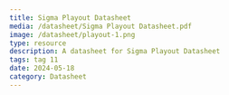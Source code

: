 ```yaml
---
title: Sigma Playout Datasheet
media: /datasheet/Sigma Playout Datasheet.pdf
image: /datasheet/playout-1.png
type: resource
description: A datasheet for Sigma Playout Datasheet
tags: tag 11
date: 2024-05-18
category: Datasheet
---
```

